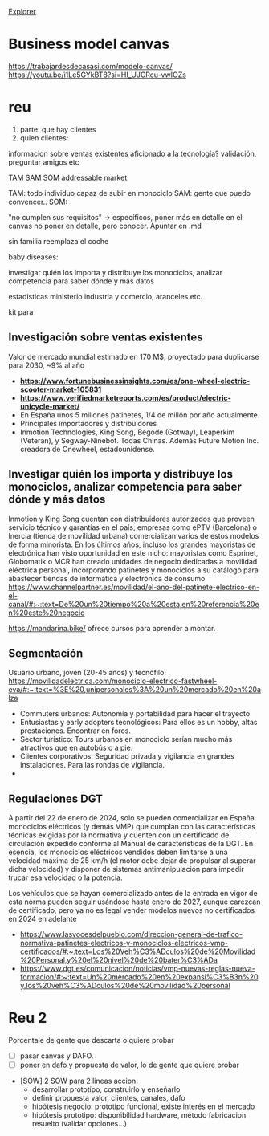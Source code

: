 [Explorer](../README.md)

# Business model canvas
https://trabajardesdecasasi.com/modelo-canvas/
https://youtu.be/i1Le5GYkBT8?si=HI_UJCRcu-vwIOZs


# reu
1. parte: que hay clientes
2. quien clientes:


informacion sobre ventas existentes
aficionado a la tecnología?
validación, preguntar amigos etc

TAM SAM SOM
addressable market

TAM: todo individuo capaz de subir en monociclo
SAM: gente que puedo convencer..
SOM: 

"no cumplen sus requisitos" -> específicos, poner más en detalle
en el canvas no poner en detalle, pero conocer. Apuntar en .md

sin familia reemplaza el coche

baby diseases: 

investigar quién los importa y distribuye los monociclos, analizar competencia para saber dónde y más datos

estadisticas ministerio industria y comercio, aranceles etc.

kit para 

## 

## Investigación sobre ventas existentes
Valor de mercado mundial estimado en 170 M$, proyectado para duplicarse para 2030, ~9% al año
- **https://www.fortunebusinessinsights.com/es/one-wheel-electric-scooter-market-105831**
- **https://www.verifiedmarketreports.com/es/product/electric-unicycle-market/**
- En España unos 5 millones patinetes, 1/4 de millón por año actualmente.
- Principales importadores y distribuidores
- Inmotion Technologies, King Song, Begode (Gotway), Leaperkim (Veteran), y Segway-Ninebot. Todas Chinas. Además Future Motion Inc. creadora de Onewheel, estadounidense.


## Investigar quién los importa y distribuye los monociclos, analizar competencia para saber dónde y más datos
Inmotion y King Song cuentan con distribuidores autorizados que proveen servicio técnico y garantías en el país; empresas como ePTV (Barcelona) o Inercia (tienda de movilidad urbana) comercializan varios de estos modelos de forma minorista. 
En los últimos años, incluso los grandes mayoristas de electrónica han visto oportunidad en este nicho: mayoristas como Esprinet, Globomatik o MCR han creado unidades de negocio dedicadas a movilidad eléctrica personal, incorporando patinetes y monociclos a su catálogo para abastecer tiendas de informática y electrónica de consumo
https://www.channelpartner.es/movilidad/el-ano-del-patinete-electrico-en-el-canal/#:~:text=De%20un%20tiempo%20a%20esta,en%20referencia%20en%20este%20negocio

https://mandarina.bike/ ofrece cursos para aprender a montar.

## Segmentación
Usuario urbano, joven (20-45 años) y tecnófilo: https://movilidadelectrica.com/monociclo-electrico-fastwheel-eva/#:~:text=%3E%20,unipersonales%3A%20un%20mercado%20en%20alza
- Commuters urbanos: Autonomía y portabilidad para hacer el trayecto
- Entusiastas y early adopters tecnológicos: Para ellos es un hobby, altas prestaciones. Encontrar en foros.
- Sector turístico: Tours urbanos en monociclo serían mucho más atractivos que en autobús o a pie.
- Clientes corporativos: Seguridad privada y vigilancia en grandes instalaciones. Para las rondas de vigilancia.
- 

## Regulaciones DGT
A partir del 22 de enero de 2024, solo se pueden comercializar en España monociclos eléctricos (y demás VMP) que cumplan con las características técnicas exigidas por la normativa y cuenten con un certificado de circulación expedido conforme al Manual de características de la DGT. En esencia, los monociclos eléctricos vendidos deben limitarse a una velocidad máxima de 25 km/h (el motor debe dejar de propulsar al superar dicha velocidad) y disponer de sistemas antimanipulación para impedir trucar esa velocidad o la potencia. 

Los vehículos que se hayan comercializado antes de la entrada en vigor de esta norma pueden seguir usándose hasta enero de 2027, aunque carezcan de certificado, pero ya no es legal vender modelos nuevos no certificados en 2024 en adelante
- https://www.lasvocesdelpueblo.com/direccion-general-de-trafico-normativa-patinetes-electricos-y-monociclos-electricos-vmp-certificados/#:~:text=Los%20Veh%C3%ADculos%20de%20Movilidad%20Personal,y%20el%20nivel%20de%20bater%C3%ADa
- https://www.dgt.es/comunicacion/noticias/vmp-nuevas-reglas-nueva-formacion/#:~:text=Un%20mercado%20en%20expansi%C3%B3n%20y,los%20veh%C3%ADculos%20de%20movilidad%20personal

# Reu 2
Porcentaje de gente que descarta o quiere probar
- [ ] pasar canvas y DAFO.
- [ ] poner en dafo y propuesta de valor, lo de gente que quiere probar
- [SOW] 2 SOW para 2 lineas accion:
    - desarrollar prototipo, construirlo y enseñarlo
    - definir propuesta valor, clientes, canales, dafo
    - hipótesis negocio: prototipo funcional, existe interés en el mercado
    - hipótesis prototipo: disponibilidad hardware, método fabricacion resuelto (validar opciones...)
